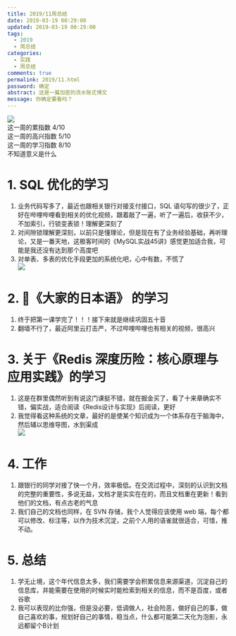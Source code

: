 ```yaml
---
title: 2019/11周总结
date: 2019-03-19 00:29:00
updated: 2019-03-19 00:29:00
tags:
  - 2019
  - 周总结
categories: 
  - 实践
  - 周总结
comments: true
permalink: 2019/11.html  
password: 确定
abstract: 这是一篇加密的流水账式博文
message: 你确定要看吗？
---
```


![][0]  
这一周的累指数 4/10  
这一周的高兴指数 5/10   
这一周的学习指数 8/10  
不知道意义是什么

<!--more-->

# 1. SQL 优化的学习

1. 业务代码写多了，最近也跟相关银行对接支付接口，SQL 语句写的很少了，正好在哔哩哔哩看到相关的优化视频，跟着敲了一遍，听了一遍后，收获不少，不加索引，行锁变表锁！理解更深刻了  
2. 对间隙锁理解更深刻，以前只是懂理论，但是现在有了业务经验基础，再听理论，又是一番天地，这极客时间的《MySQL实战45讲》感觉更加适合我，可能是我还没有达到那个高度吧  
3. 对单表、多表的优化手段更加的系统化吧，心中有数，不慌了  
![][1]

# 2. 《大家的日本语》 的学习

1. 终于把第一课学完了！！！接下来就是继续巩固五十音  
2. 翻墙不行了，最近阿里云打击严，不过哔哩哔哩也有相关的视频，很高兴

# 3. 关于《Redis 深度历险：核心原理与应用实践》的学习

1. 这是在群里偶然听到有说这门课挺不错，就在掘金买了，看了十来章确实不错，偏实战，适合阅读《Redis设计与实现》后阅读，更好
2. 我觉得看这种系统的文章，最好的是使某个知识成为一个体系存在于脑海中，然后辅以思维导图，水到渠成  
![][2]

# 4. 工作

1. 跟银行的同学对接了快一个月，效率极低。在交流过程中，深刻的认识到文档的完整的重要性，多说无益，文档才是实实在在的，而且文档重在更新！看到他们的文档，有点古老的气息
2. 我们自己的文档也同样，在 SVN 存储，我个人觉得应该使用 web 端，每个都可以修改、标注等，以作为技术沉淀，之前个人用的语雀就很适合，可惜，推不动。

# 5. 总结

1. 学无止境，这个年代信息太多，我们需要学会积累信息来源渠道，沉淀自己的信息库，并能需要在使用的时候实时能检索到相关的信息，而不是百度，或者谷歌
2. 我可以表现的比你强，但是没必要，低调做人，社会险恶，做好自己的事，做自己喜欢的事，规划好自己的事情，稳当点，什么都可能第二天化为泡影，永远都留个B计划

[0]: https://leran2deeplearnjavawebtech.oss-cn-beijing.aliyuncs.com/somephoto/2019-03-17%E7%8E%8B%E8%80%85.jpg
[1]: https://leran2deeplearnjavawebtech.oss-cn-beijing.aliyuncs.com/learn/SQL%E4%BC%98%E5%8C%96/SQL%E4%BC%98%E5%8C%96.png
[2]: https://leran2deeplearnjavawebtech.oss-cn-beijing.aliyuncs.com/learn/Redis%20%E6%B7%B1%E5%BA%A6%E5%8E%86%E9%99%A9%EF%BC%9A%E6%A0%B8%E5%BF%83%E5%8E%9F%E7%90%86%E4%B8%8E%E5%BA%94%E7%94%A8%E5%AE%9E%E8%B7%B5/Redis%20%E6%B7%B1%E5%BA%A6%E5%8E%86%E9%99%A9%EF%BC%9A%E6%A0%B8%E5%BF%83%E5%8E%9F%E7%90%86%E4%B8%8E%E5%BA%94%E7%94%A8%E5%AE%9E%E8%B7%B5.png